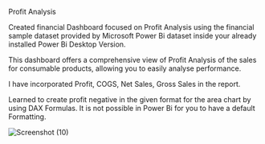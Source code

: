 Profit Analysis

Created financial Dashboard focused on Profit Analysis using the financial sample dataset provided by Microsoft Power Bi
dataset inside your already installed Power Bi Desktop Version.

This dashboard offers a comprehensive view of Profit Analysis of the sales for consumable products, allowing you to easily analyse performance.

I have incorporated Profit, COGS, Net Sales, Gross Sales in the report.

Learned to create profit negative in the given format for the area chart by using DAX Formulas. 
It is not possible in Power Bi for you to have a default Formatting.


![Screenshot (10)](https://github.com/user-attachments/assets/12a7a175-2595-471d-9523-eeba2e9b8123)
